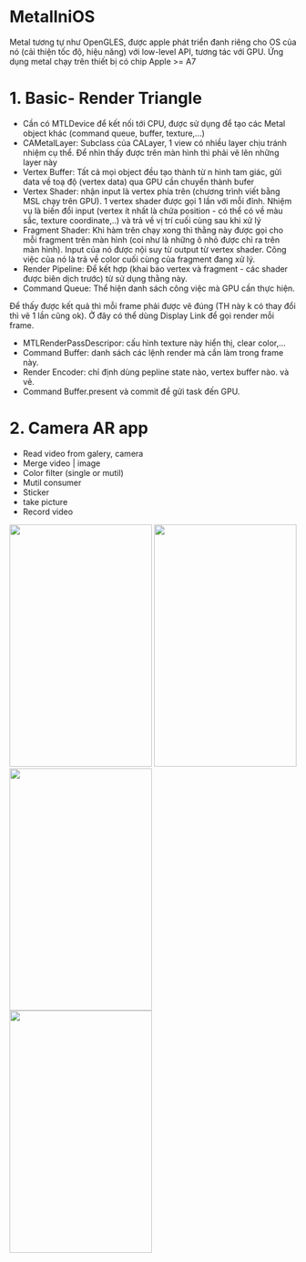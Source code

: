 # MetalIniOS
Metal tương tự như OpenGLES, được apple phát triển đanh riêng cho OS của nó (cải thiện tốc độ, hiệu năng) với low-level API, tương tác với GPU. 
Ứng dụng metal chạy trên thiết bị có chip Apple >= A7
# 1. Basic- Render Triangle
- Cần có MTLDevice để kết nối tới CPU, được sử dụng để tạo các Metal object khác (command queue, buffer, texture,...)
- CAMetalLayer: Subclass của CALayer, 1 view có nhiều layer chịu tránh nhiệm cụ thể. Để nhìn thấy được trên màn hình thì phải vẽ lên những layer này
- Vertex Buffer: Tất cả mọi object đều tạo thành từ n hình tam giác, gửi data về toạ độ (vertex data) qua GPU cần chuyển thành bufer
- Vertex Shader: nhận input là vertex phía trên (chương trình viết bằng MSL chạy trên GPU). 1 vertex shader được gọi 1 lần với mỗi đỉnh. Nhiệm vụ là biến đổi input (vertex ít nhất là chứa position - có thể có về màu sắc, texture coordinate,..) và trả về vị trí cuối cùng sau khi xử lý
- Fragment Shader: Khi hàm trên chạy xong thì thằng này được gọi cho mỗi fragment trên màn hình (coi như là những ô nhỏ được chỉ ra trên màn hình). Input của nó được nội suy từ output từ vertex shader. Công việc của nó là trả về color cuối cùng của fragment đang xử lý.
- Render Pipeline: Để kết hợp (khai báo vertex và fragment - các shader được biên dịch trước) từ sử dụng thằng này.
- Command Queue: Thể hiện danh sách công việc mà GPU cần thực hiện.

Để thấy được kết quả thì mỗi frame phải được vẽ đúng (TH này k có thay đổi thì vẽ 1 lần cũng ok).
Ở đây có thể dùng Display Link để gọi render mỗi frame.
- MTLRenderPassDescripor: cấu hình texture này hiển thị, clear color,...
- Command Buffer: danh sách các lệnh render mà cần làm trong frame này.
- Render Encoder: chỉ định dùng pepline state nào, vertex buffer nào. và vẽ.
- Command Buffer.present và commit để gửi task đến GPU.
# 2. Camera AR app
- Read video from galery, camera
- Merge video | image
- Color filter (single or mutil)
- Mutil consumer
- Sticker
- take picture
- Record video

<div>
   <img src="https://user-images.githubusercontent.com/28861842/84392585-c315b000-ac24-11ea-8e34-7ccfcd0d5658.PNG" width="250" height="425"> 
   <img src="https://user-images.githubusercontent.com/28861842/84392598-c5780a00-ac24-11ea-80c5-fd85f6a33144.PNG" width="250" height="425"> 
    <img src="https://user-images.githubusercontent.com/28861842/84392601-c610a080-ac24-11ea-97a7-91e99e0904dc.PNG" width="250" height="425"> 
 </div>
   <img src="https://user-images.githubusercontent.com/28861842/84392616-c90b9100-ac24-11ea-925a-275839f66f9b.PNG" width="250" height="425"> 
